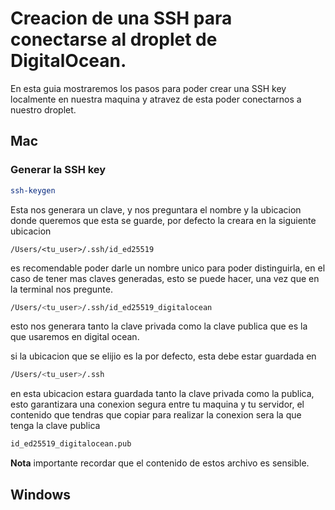 # Creacion de una SSH para conectarse al droplet de DigitalOcean.

En esta guia mostraremos los pasos para poder crear una SSH key localmente en nuestra maquina y atravez de esta poder conectarnos a nuestro droplet.

## Mac
### Generar la SSH key

```bash
ssh-keygen
```
Esta nos generara un clave, y nos preguntara el nombre y la ubicacion donde queremos que esta se guarde, por defecto la creara en la siguiente ubicacion
```dotnetcli
/Users/<tu_user>/.ssh/id_ed25519
```
es recomendable poder darle un nombre unico para poder distinguirla, en el caso de tener mas claves generadas, esto se puede hacer, una vez que en la terminal nos pregunte.
```bash
/Users/<tu_user>/.ssh/id_ed25519_digitalocean
```
esto nos generara tanto la clave privada como la clave publica que es la que usaremos en digital ocean.

si la ubicacion que se elijio es la por defecto, esta debe estar guardada en 
```bash
/Users/<tu_user>/.ssh
```
en esta ubicacion estara guardada tanto la clave privada como la publica, esto garantizara una conexion segura entre tu maquina y tu servidor, el contenido que tendras que copiar para realizar la conexion sera la que tenga la clave publica
```bash
id_ed25519_digitalocean.pub
``` 

**Nota** importante recordar que el contenido de estos archivo es sensible.

## Windows